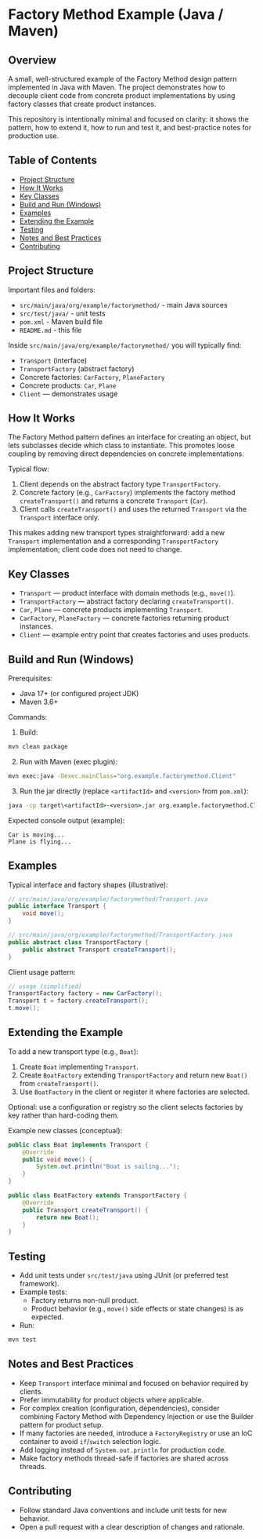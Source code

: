 # Factory Method Example (Java / Maven)

## Overview
A small, well-structured example of the Factory Method design pattern implemented in Java with Maven. The project demonstrates how to decouple client code from concrete product implementations by using factory classes that create product instances.

This repository is intentionally minimal and focused on clarity: it shows the pattern, how to extend it, how to run and test it, and best-practice notes for production use.

## Table of Contents
- [Project Structure](#project-structure)
- [How It Works](#how-it-works)
- [Key Classes](#key-classes)
- [Build and Run (Windows)](#build-and-run-windows)
- [Examples](#examples)
- [Extending the Example](#extending-the-example)
- [Testing](#testing)
- [Notes and Best Practices](#notes-and-best-practices)
- [Contributing](#contributing)

## Project Structure
Important files and folders:

- `src/main/java/org/example/factorymethod/` - main Java sources
- `src/test/java/` - unit tests
- `pom.xml` - Maven build file
- `README.md` - this file

Inside `src/main/java/org/example/factorymethod/` you will typically find:
- `Transport` (interface)
- `TransportFactory` (abstract factory)
- Concrete factories: `CarFactory`, `PlaneFactory`
- Concrete products: `Car`, `Plane`
- `Client` — demonstrates usage

## How It Works
The Factory Method pattern defines an interface for creating an object, but lets subclasses decide which class to instantiate. This promotes loose coupling by removing direct dependencies on concrete implementations.

Typical flow:
1. Client depends on the abstract factory type `TransportFactory`.
2. Concrete factory (e.g., `CarFactory`) implements the factory method `createTransport()` and returns a concrete `Transport` (`Car`).
3. Client calls `createTransport()` and uses the returned `Transport` via the `Transport` interface only.

This makes adding new transport types straightforward: add a new `Transport` implementation and a corresponding `TransportFactory` implementation; client code does not need to change.

## Key Classes
- `Transport` — product interface with domain methods (e.g., `move()`).
- `TransportFactory` — abstract factory declaring `createTransport()`.
- `Car`, `Plane` — concrete products implementing `Transport`.
- `CarFactory`, `PlaneFactory` — concrete factories returning product instances.
- `Client` — example entry point that creates factories and uses products.

## Build and Run (Windows)
Prerequisites:
- Java 17+ (or configured project JDK)
- Maven 3.6+

Commands:

1. Build:
```bash
mvn clean package
```

2. Run with Maven (exec plugin):
```bash
mvn exec:java -Dexec.mainClass="org.example.factorymethod.Client"
```

3. Run the jar directly (replace `<artifactId>` and `<version>` from `pom.xml`):
```cmd
java -cp target\<artifactId>-<version>.jar org.example.factorymethod.Client
```

Expected console output (example):
```
Car is moving...
Plane is flying...
```

## Examples
Typical interface and factory shapes (illustrative):

```java
// src/main/java/org/example/factorymethod/Transport.java
public interface Transport {
    void move();
}
```

```java
// src/main/java/org/example/factorymethod/TransportFactory.java
public abstract class TransportFactory {
    public abstract Transport createTransport();
}
```

Client usage pattern:

```java
// usage (simplified)
TransportFactory factory = new CarFactory();
Transport t = factory.createTransport();
t.move();
```

## Extending the Example
To add a new transport type (e.g., `Boat`):

1. Create `Boat` implementing `Transport`.
2. Create `BoatFactory` extending `TransportFactory` and return new `Boat()` from `createTransport()`.
3. Use `BoatFactory` in the client or register it where factories are selected.

Optional: use a configuration or registry so the client selects factories by key rather than hard-coding them.

Example new classes (conceptual):

```java
public class Boat implements Transport {
    @Override
    public void move() {
        System.out.println("Boat is sailing...");
    }
}

public class BoatFactory extends TransportFactory {
    @Override
    public Transport createTransport() {
        return new Boat();
    }
}
```

## Testing
- Add unit tests under `src/test/java` using JUnit (or preferred test framework).
- Example tests:
    - Factory returns non-null product.
    - Product behavior (e.g., `move()` side effects or state changes) is as expected.
- Run:
```bash
mvn test
```

## Notes and Best Practices
- Keep `Transport` interface minimal and focused on behavior required by clients.
- Prefer immutability for product objects where applicable.
- For complex creation (configuration, dependencies), consider combining Factory Method with Dependency Injection or use the Builder pattern for product setup.
- If many factories are needed, introduce a `FactoryRegistry` or use an IoC container to avoid `if`/`switch` selection logic.
- Add logging instead of `System.out.println` for production code.
- Make factory methods thread-safe if factories are shared across threads.

## Contributing
- Follow standard Java conventions and include unit tests for new behavior.
- Open a pull request with a clear description of changes and rationale.

